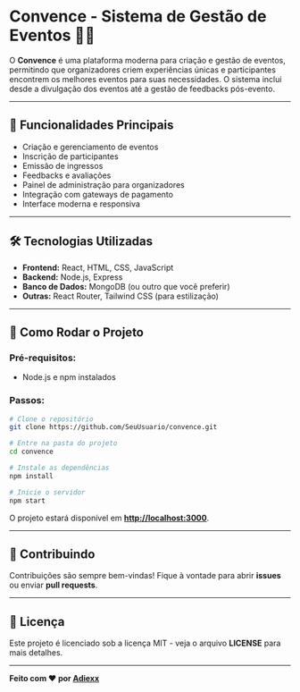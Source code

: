 # Convence - Sistema de Gestão de Eventos 📅✨

O **Convence** é uma plataforma moderna para criação e gestão de eventos, permitindo que organizadores criem experiências únicas e participantes encontrem os melhores eventos para suas necessidades. O sistema inclui desde a divulgação dos eventos até a gestão de feedbacks pós-evento.

---

## 📝 Funcionalidades Principais

* Criação e gerenciamento de eventos
* Inscrição de participantes
* Emissão de ingressos
* Feedbacks e avaliações
* Painel de administração para organizadores
* Integração com gateways de pagamento
* Interface moderna e responsiva

---

## 🛠️ Tecnologias Utilizadas

* **Frontend:** React, HTML, CSS, JavaScript
* **Backend:** Node.js, Express
* **Banco de Dados:** MongoDB (ou outro que você preferir)
* **Outras:** React Router, Tailwind CSS (para estilização)

---

## 🚀 Como Rodar o Projeto

### Pré-requisitos:

* Node.js e npm instalados

### Passos:

```bash
# Clone o repositório
git clone https://github.com/SeuUsuario/convence.git

# Entre na pasta do projeto
cd convence

# Instale as dependências
npm install

# Inicie o servidor
npm start
```

O projeto estará disponível em **[http://localhost:3000](http://localhost:3000)**.

---

## 🤝 Contribuindo

Contribuições são sempre bem-vindas! Fique à vontade para abrir **issues** ou enviar **pull requests**.

---

## 📄 Licença

Este projeto é licenciado sob a licença MIT - veja o arquivo **LICENSE** para mais detalhes.

---

**Feito com ❤️ por [Adiexx](https://github.com/adiexxoff)**
